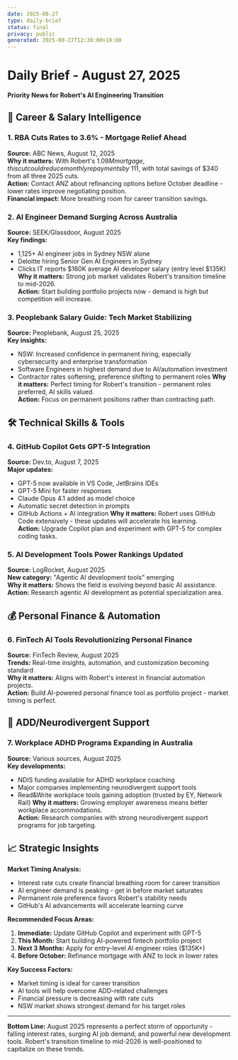 ```yaml
---
date: 2025-08-27
type: daily-brief
status: final
privacy: public
generated: 2025-08-27T12:30:00+10:00
---
```


# Daily Brief - August 27, 2025

**Priority News for Robert's AI Engineering Transition**

## 🚀 Career & Salary Intelligence

### **1. RBA Cuts Rates to 3.6% - Mortgage Relief Ahead**
**Source:** ABC News, August 12, 2025  
**Why it matters:** With Robert's $1.09M mortgage, this cut could reduce monthly repayments by ~$111, with total savings of $340 from all three 2025 cuts.  
**Action:** Contact ANZ about refinancing options before October deadline - lower rates improve negotiating position.  
**Financial impact:** More breathing room for career transition savings.

### **2. AI Engineer Demand Surging Across Australia**
**Source:** SEEK/Glassdoor, August 2025  
**Key findings:**
- 1,125+ AI engineer jobs in Sydney NSW alone
- Deloitte hiring Senior Gen AI Engineers in Sydney
- Clicks IT reports $160K average AI developer salary (entry level $135K)
**Why it matters:** Strong job market validates Robert's transition timeline to mid-2026.  
**Action:** Start building portfolio projects now - demand is high but competition will increase.

### **3. Peoplebank Salary Guide: Tech Market Stabilizing**
**Source:** Peoplebank, August 25, 2025  
**Key insights:**
- NSW: Increased confidence in permanent hiring, especially cybersecurity and enterprise transformation
- Software Engineers in highest demand due to AI/automation investment
- Contractor rates softening, preference shifting to permanent roles
**Why it matters:** Perfect timing for Robert's transition - permanent roles preferred, AI skills valued.  
**Action:** Focus on permanent positions rather than contracting path.

## 🛠️ Technical Skills & Tools

### **4. GitHub Copilot Gets GPT-5 Integration**
**Source:** Dev.to, August 7, 2025  
**Major updates:**
- GPT-5 now available in VS Code, JetBrains IDEs
- GPT-5 Mini for faster responses
- Claude Opus 4.1 added as model choice
- Automatic secret detection in prompts
- GitHub Actions + AI integration
**Why it matters:** Robert uses GitHub Code extensively - these updates will accelerate his learning.  
**Action:** Upgrade Copilot plan and experiment with GPT-5 for complex coding tasks.

### **5. AI Development Tools Power Rankings Updated**
**Source:** LogRocket, August 2025  
**New category:** "Agentic AI development tools" emerging  
**Why it matters:** Shows the field is evolving beyond basic AI assistance.  
**Action:** Research agentic AI development as potential specialization area.

## 💰 Personal Finance & Automation

### **6. FinTech AI Tools Revolutionizing Personal Finance**
**Source:** FinTech Review, August 2025  
**Trends:** Real-time insights, automation, and customization becoming standard  
**Why it matters:** Aligns with Robert's interest in financial automation projects.  
**Action:** Build AI-powered personal finance tool as portfolio project - market timing is perfect.

## 🧠 ADD/Neurodivergent Support

### **7. Workplace ADHD Programs Expanding in Australia**
**Source:** Various sources, August 2025  
**Key developments:**
- NDIS funding available for ADHD workplace coaching
- Major companies implementing neurodivergent support tools
- Read&Write workplace tools gaining adoption (trusted by EY, Network Rail)
**Why it matters:** Growing employer awareness means better workplace accommodations.  
**Action:** Research companies with strong neurodivergent support programs for job targeting.

## 📈 Strategic Insights

**Market Timing Analysis:**
- Interest rate cuts create financial breathing room for career transition
- AI engineer demand is peaking - get in before market saturates
- Permanent role preference favors Robert's stability needs
- GitHub's AI advancements will accelerate learning curve

**Recommended Focus Areas:**
1. **Immediate:** Update GitHub Copilot and experiment with GPT-5
2. **This Month:** Start building AI-powered fintech portfolio project
3. **Next 3 Months:** Apply for entry-level AI engineer roles ($135K+)
4. **Before October:** Refinance mortgage with ANZ to lock in lower rates

**Key Success Factors:**
- Market timing is ideal for career transition
- AI tools will help overcome ADD-related challenges
- Financial pressure is decreasing with rate cuts
- NSW market shows strongest demand for his target roles

---

**Bottom Line:** August 2025 represents a perfect storm of opportunity - falling interest rates, surging AI job demand, and powerful new development tools. Robert's transition timeline to mid-2026 is well-positioned to capitalize on these trends.